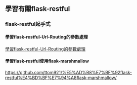 ## 學習有關flask-restful
### flask-restful起手式
#### 學習flask-restful-Url-Routing的參數處理
[學習flask-restful-Url-Routing的參數處理](https://ttom921.github.io/學習flask-restful-Url-Routing的參數處理/)

#### 學習flask-restful使用flask-marshmallow
https://github.com/ttom921/%E5%AD%B8%E7%BF%92flask-restful%E4%BD%BF%E7%94%A8flask-marshmallow/



